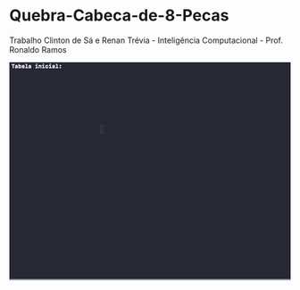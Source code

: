 # Quebra-Cabeca-de-8-Pecas

Trabalho Clinton de Sá e Renan Trévia - Inteligência Computacional - Prof. Ronaldo Ramos

![alt tag](https://github.com/clintonsbm/Quebra-Cabeca-de-8-Pecas/blob/master/Assets%20ReadMe/ezgif.com-video-to-gif.gif)
